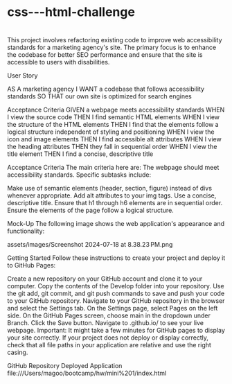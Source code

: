 # css---html-challenge
# <Horiseon Website Editing HW>

This project involves refactoring existing code to improve web accessibility standards for a marketing agency's site. The primary focus is to enhance the codebase for better SEO performance and ensure that the site is accessible to users with disabilities.


User Story

AS A marketing agency
I WANT a codebase that follows accessibility standards
SO THAT our own site is optimized for search engines

Acceptance Criteria
GIVEN a webpage meets accessibility standards
WHEN I view the source code
THEN I find semantic HTML elements
WHEN I view the structure of the HTML elements
THEN I find that the elements follow a logical structure independent of styling and positioning
WHEN I view the icon and image elements
THEN I find accessible alt attributes
WHEN I view the heading attributes
THEN they fall in sequential order
WHEN I view the title element
THEN I find a concise, descriptive title

Acceptance Criteria 
The main criteria here are:
The webpage should meet accessibility standards.
Specific subtasks include:

Make use of semantic elements (header, section, figure) instead of divs whenever appropriate.
Add alt attributes to your img tags.
Use a concise, descriptive title.
Ensure that h1 through h6 elements are in sequential order.
Ensure the elements of the page follow a logical structure.

Mock-Up
The following image shows the web application's appearance and functionality:

assets/images/Screenshot 2024-07-18 at 8.38.23 PM.png

Getting Started
Follow these instructions to create your project and deploy it to GitHub Pages:

Create a new repository on your GitHub account and clone it to your computer.
Copy the contents of the Develop folder into your repository.
Use the git add, git commit, and git push commands to save and push your code to your GitHub repository.
Navigate to your GitHub repository in the browser and select the Settings tab.
On the Settings page, select Pages on the left side. On the GitHub Pages screen, choose main in the dropdown under Branch. Click the Save button.
Navigate to <your-github-username>.github.io/<your-repository-name> to see your live webpage.
Important: It might take a few minutes for GitHub pages to display your site correctly. If your project does not deploy or display correctly, check that all file paths in your application are relative and use the right casing.

GitHub Repository <!-- Update this with the actual link -->
Deployed Application file:///Users/magoo/bootcamp/hw/mini%201/index.html


